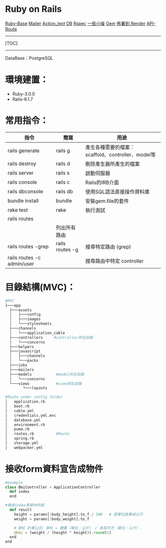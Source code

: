 # Ruby on Rails
[Ruby-Base](RubyonRails/Ruby-base.md)
[Mailer](RubyonRails/Mailer.md)
[Action_text](RubyonRails/Action_text.md)
[DB](RubyonRails/DB.md)
[Rspec](RubyonRails/Rspec.md)
[一些小操](RubyonRails/%E4%B8%80%E4%BA%9B%E5%B0%8F%E6%93%8D.md)
[Gem](RubyonRails/Gem.md)
[佈署到 Render](RubyonRails/佈署到Render.md)
[API-Route](RubyonRails/API-Route.md)
________________________________________________________________
[TOC]
________________________________________________________________



DataBase：PostgreSQL

# 環境建置：

- Ruby-3.0.0
- Rails-6.1.7

# 常用指令：

| 指令 | 簡寫 | 用途 |
| --- | --- | --- |
| rails generate | rails g | 產生各種需要的檔案：scaffold、controller、model等 |
| rails destroy | rails d | 刪除產生器所產生的檔案 |
| rails server | rails s | 啟動伺服器 |
| rails console | rails c | Rails的IRB介面 |
| rails dbconsole | rails db | 使用SQL語法直接操作資料庫 |
| bundle install | bundle | 安裝gem.file的套件 |
| rake test | rake | 執行測試 |
| rails routes
 |  | 列出所有路由 |
| rails routes -grep <keyword> | rails routes -g <keyword> | 搜尋特定路由 (grep) |
| rails routes -c admin/user |  | 搜尋路由中特定 controller |

# 目錄結構(MVC)：

```python
#MVC
├───app
  ├───assets
  │   ├───config
  │   ├───images
  │   └───stylesheets
  ├───channels
  │   └───application_cable
  ├───controllers     #controller所在目錄
  │   └───concerns
  ├───helpers
  ├───javascript
  │   ├───channels
  │   └───packs
  ├───jobs
  ├───mailers
  ├───models           #model所在目錄
  │   └───concerns
  └───views            #view所在目錄
        └───layouts

#Route under config folder
│   application.rb
│   boot.rb
│   cable.yml
│   credentials.yml.enc
│   database.yml
│   environment.rb
│   puma.rb
│   routes.rb          #Route
│   spring.rb
│   storage.yml
│   webpacker.yml
```

# 接收form資料宣告成物件

```python
#example
class BmiController < ApplicationController
  def index
  end

#接收index表單內的值
  def result
    height = params[:body_height].to_f / 100   # 把單位換算成公尺
    weight = params[:body_weight].to_f

    # BMI 計算公式: BMI = 體重（單位：公斤） / 身高平方（單位：公尺）.
    @bmi = (weight / (height * height)).round(2)
  end
end
```


